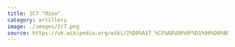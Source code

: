```yaml
---
title: 2С7 "Піон"
category: artillery
image: ./images/2c7.png
source: https://uk.wikipedia.org/wiki/2%D0%A17_%C2%AB%D0%9F%D1%96%D0%BE%D0%BD%C2%BB
---
```

